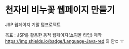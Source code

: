 # 천자비 비누꽃 웹페이지 만들기
JSP 웹페이지 기말 텀프로젝트

목표 : JSP를 활용한 동적 웹페이지(쇼핑몰 타입) 제작
https://img.shields.io/badge/Language-Java-red
외 안ㄷ ㅜ
